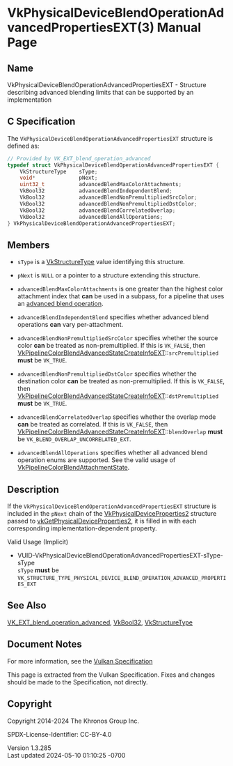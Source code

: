 # VkPhysicalDeviceBlendOperationAdvancedPropertiesEXT(3) Manual Page

## Name

VkPhysicalDeviceBlendOperationAdvancedPropertiesEXT - Structure
describing advanced blending limits that can be supported by an
implementation



## <a href="#_c_specification" class="anchor"></a>C Specification

The `VkPhysicalDeviceBlendOperationAdvancedPropertiesEXT` structure is
defined as:

``` c
// Provided by VK_EXT_blend_operation_advanced
typedef struct VkPhysicalDeviceBlendOperationAdvancedPropertiesEXT {
    VkStructureType    sType;
    void*              pNext;
    uint32_t           advancedBlendMaxColorAttachments;
    VkBool32           advancedBlendIndependentBlend;
    VkBool32           advancedBlendNonPremultipliedSrcColor;
    VkBool32           advancedBlendNonPremultipliedDstColor;
    VkBool32           advancedBlendCorrelatedOverlap;
    VkBool32           advancedBlendAllOperations;
} VkPhysicalDeviceBlendOperationAdvancedPropertiesEXT;
```

## <a href="#_members" class="anchor"></a>Members

- `sType` is a [VkStructureType](https://registry.khronos.org/vulkan/specs/1.3-extensions/man/html/VkStructureType.html) value identifying
  this structure.

- `pNext` is `NULL` or a pointer to a structure extending this
  structure.

- <span id="limits-advancedBlendMaxColorAttachments"></span>
  `advancedBlendMaxColorAttachments` is one greater than the highest
  color attachment index that **can** be used in a subpass, for a
  pipeline that uses an <a
  href="https://registry.khronos.org/vulkan/specs/1.3-extensions/html/vkspec.html#framebuffer-blend-advanced"
  target="_blank" rel="noopener">advanced blend operation</a>.

- <span id="limits-advancedBlendIndependentBlend"></span>
  `advancedBlendIndependentBlend` specifies whether advanced blend
  operations **can** vary per-attachment.

- <span id="limits-advancedBlendNonPremultipliedSrcColor"></span>
  `advancedBlendNonPremultipliedSrcColor` specifies whether the source
  color **can** be treated as non-premultiplied. If this is `VK_FALSE`,
  then
  [VkPipelineColorBlendAdvancedStateCreateInfoEXT](https://registry.khronos.org/vulkan/specs/1.3-extensions/man/html/VkPipelineColorBlendAdvancedStateCreateInfoEXT.html)::`srcPremultiplied`
  **must** be `VK_TRUE`.

- <span id="limits-advancedBlendNonPremultipliedDstColor"></span>
  `advancedBlendNonPremultipliedDstColor` specifies whether the
  destination color **can** be treated as non-premultiplied. If this is
  `VK_FALSE`, then
  [VkPipelineColorBlendAdvancedStateCreateInfoEXT](https://registry.khronos.org/vulkan/specs/1.3-extensions/man/html/VkPipelineColorBlendAdvancedStateCreateInfoEXT.html)::`dstPremultiplied`
  **must** be `VK_TRUE`.

- <span id="limits-advancedBlendCorrelatedOverlap"></span>
  `advancedBlendCorrelatedOverlap` specifies whether the overlap mode
  **can** be treated as correlated. If this is `VK_FALSE`, then
  [VkPipelineColorBlendAdvancedStateCreateInfoEXT](https://registry.khronos.org/vulkan/specs/1.3-extensions/man/html/VkPipelineColorBlendAdvancedStateCreateInfoEXT.html)::`blendOverlap`
  **must** be `VK_BLEND_OVERLAP_UNCORRELATED_EXT`.

- <span id="limits-advancedBlendAllOperations"></span>
  `advancedBlendAllOperations` specifies whether all advanced blend
  operation enums are supported. See the valid usage of
  [VkPipelineColorBlendAttachmentState](https://registry.khronos.org/vulkan/specs/1.3-extensions/man/html/VkPipelineColorBlendAttachmentState.html).

## <a href="#_description" class="anchor"></a>Description

If the `VkPhysicalDeviceBlendOperationAdvancedPropertiesEXT` structure
is included in the `pNext` chain of the
[VkPhysicalDeviceProperties2](https://registry.khronos.org/vulkan/specs/1.3-extensions/man/html/VkPhysicalDeviceProperties2.html)
structure passed to
[vkGetPhysicalDeviceProperties2](https://registry.khronos.org/vulkan/specs/1.3-extensions/man/html/vkGetPhysicalDeviceProperties2.html),
it is filled in with each corresponding implementation-dependent
property.

Valid Usage (Implicit)

- <a
  href="#VUID-VkPhysicalDeviceBlendOperationAdvancedPropertiesEXT-sType-sType"
  id="VUID-VkPhysicalDeviceBlendOperationAdvancedPropertiesEXT-sType-sType"></a>
  VUID-VkPhysicalDeviceBlendOperationAdvancedPropertiesEXT-sType-sType  
  `sType` **must** be
  `VK_STRUCTURE_TYPE_PHYSICAL_DEVICE_BLEND_OPERATION_ADVANCED_PROPERTIES_EXT`

## <a href="#_see_also" class="anchor"></a>See Also

[VK_EXT_blend_operation_advanced](https://registry.khronos.org/vulkan/specs/1.3-extensions/man/html/VK_EXT_blend_operation_advanced.html),
[VkBool32](https://registry.khronos.org/vulkan/specs/1.3-extensions/man/html/VkBool32.html), [VkStructureType](https://registry.khronos.org/vulkan/specs/1.3-extensions/man/html/VkStructureType.html)

## <a href="#_document_notes" class="anchor"></a>Document Notes

For more information, see the <a
href="https://registry.khronos.org/vulkan/specs/1.3-extensions/html/vkspec.html#VkPhysicalDeviceBlendOperationAdvancedPropertiesEXT"
target="_blank" rel="noopener">Vulkan Specification</a>

This page is extracted from the Vulkan Specification. Fixes and changes
should be made to the Specification, not directly.

## <a href="#_copyright" class="anchor"></a>Copyright

Copyright 2014-2024 The Khronos Group Inc.

SPDX-License-Identifier: CC-BY-4.0

Version 1.3.285  
Last updated 2024-05-10 01:10:25 -0700
